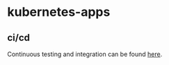 # kubernetes-apps

## ci/cd

Continuous testing and integration can be found [here](http://data.from.io:8080/job/kubernetes-apps/workflow-stage/).
